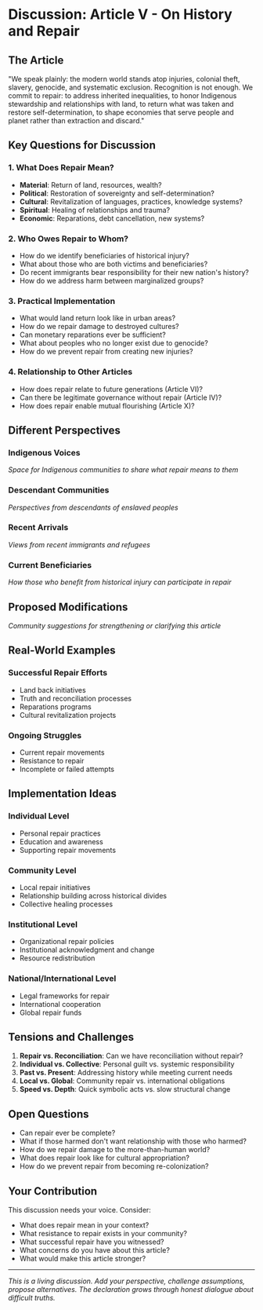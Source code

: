 # Discussion: Article V - On History and Repair

## The Article

"We speak plainly: the modern world stands atop injuries, colonial theft, slavery, genocide, and systematic exclusion. Recognition is not enough. We commit to repair: to address inherited inequalities, to honor Indigenous stewardship and relationships with land, to return what was taken and restore self-determination, to shape economies that serve people and planet rather than extraction and discard."

## Key Questions for Discussion

### 1. What Does Repair Mean?

- **Material**: Return of land, resources, wealth?
- **Political**: Restoration of sovereignty and self-determination?
- **Cultural**: Revitalization of languages, practices, knowledge systems?
- **Spiritual**: Healing of relationships and trauma?
- **Economic**: Reparations, debt cancellation, new systems?

### 2. Who Owes Repair to Whom?

- How do we identify beneficiaries of historical injury?
- What about those who are both victims and beneficiaries?
- Do recent immigrants bear responsibility for their new nation's history?
- How do we address harm between marginalized groups?

### 3. Practical Implementation

- What would land return look like in urban areas?
- How do we repair damage to destroyed cultures?
- Can monetary reparations ever be sufficient?
- What about peoples who no longer exist due to genocide?
- How do we prevent repair from creating new injuries?

### 4. Relationship to Other Articles

- How does repair relate to future generations (Article VI)?
- Can there be legitimate governance without repair (Article IV)?
- How does repair enable mutual flourishing (Article X)?

## Different Perspectives

### Indigenous Voices
*Space for Indigenous communities to share what repair means to them*

### Descendant Communities
*Perspectives from descendants of enslaved peoples*

### Recent Arrivals
*Views from recent immigrants and refugees*

### Current Beneficiaries
*How those who benefit from historical injury can participate in repair*

## Proposed Modifications

*Community suggestions for strengthening or clarifying this article*

## Real-World Examples

### Successful Repair Efforts
- Land back initiatives
- Truth and reconciliation processes
- Reparations programs
- Cultural revitalization projects

### Ongoing Struggles
- Current repair movements
- Resistance to repair
- Incomplete or failed attempts

## Implementation Ideas

### Individual Level
- Personal repair practices
- Education and awareness
- Supporting repair movements

### Community Level
- Local repair initiatives
- Relationship building across historical divides
- Collective healing processes

### Institutional Level
- Organizational repair policies
- Institutional acknowledgment and change
- Resource redistribution

### National/International Level
- Legal frameworks for repair
- International cooperation
- Global repair funds

## Tensions and Challenges

1. **Repair vs. Reconciliation**: Can we have reconciliation without repair?
2. **Individual vs. Collective**: Personal guilt vs. systemic responsibility
3. **Past vs. Present**: Addressing history while meeting current needs
4. **Local vs. Global**: Community repair vs. international obligations
5. **Speed vs. Depth**: Quick symbolic acts vs. slow structural change

## Open Questions

- Can repair ever be complete?
- What if those harmed don't want relationship with those who harmed?
- How do we repair damage to the more-than-human world?
- What does repair look like for cultural appropriation?
- How do we prevent repair from becoming re-colonization?

## Your Contribution

This discussion needs your voice. Consider:
- What does repair mean in your context?
- What resistance to repair exists in your community?
- What successful repair have you witnessed?
- What concerns do you have about this article?
- What would make this article stronger?

---

*This is a living discussion. Add your perspective, challenge assumptions, propose alternatives. The declaration grows through honest dialogue about difficult truths.*